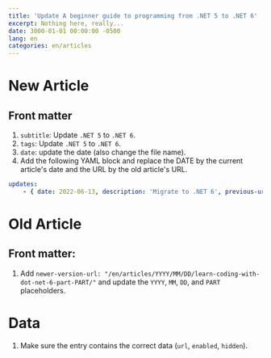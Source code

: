 ```yaml
---
title: 'Update A beginner guide to programming from .NET 5 to .NET 6'
excerpt: Nothing here, really...
date: 3000-01-01 00:00:00 -0500
lang: en
categories: en/articles
---
```


# New Article

## Front matter

1. `subtitle`: Update `.NET 5` to `.NET 6`.
1. `tags`: Update `.NET 5` to `.NET 6`.
1. `date`: update the date (also change the file name).
1. Add the following YAML block and replace the DATE by the current article's date and the URL by the old article's URL.

```yaml
updates:
    - { date: 2022-06-13, description: 'Migrate to .NET 6', previous-url: '/en/articles/2021/02/07/learn-coding-with-dot-net-core-part-1/' }
```

# Old Article

## Front matter:

1. Add `newer-version-url: "/en/articles/YYYY/MM/DD/learn-coding-with-dot-net-6-part-PART/"` and update the `YYYY`, `MM`, `DD`, and `PART` placeholders.

# Data

1. Make sure the entry contains the correct data (`url`, `enabled`, `hidden`).
